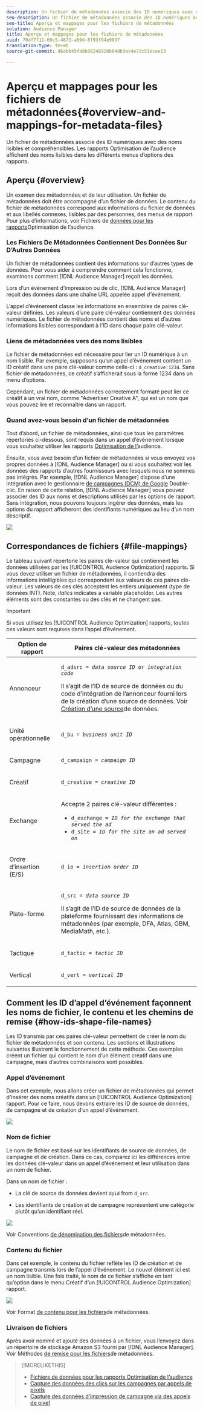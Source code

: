 ```yaml
---
description: Un fichier de métadonnées associe des ID numériques avec des noms lisibles et compréhensibles. Les rapports Optimisation de l’audience affichent des noms lisibles dans les différents menus d’options des rapports.
seo-description: Un fichier de métadonnées associe des ID numériques avec des noms lisibles et compréhensibles. Les rapports Optimisation de l’audience affichent des noms lisibles dans les différents menus d’options des rapports.
seo-title: Aperçu et mappages pour les fichiers de métadonnées
solution: Audience Manager
title: Aperçu et mappages pour les fichiers de métadonnées
uuid: 70df7f11-69c5-4873-a69d-8f93f94e9837
translation-type: tm+mt
source-git-commit: d6abb45fa8b88248920b64db3ac4e72c53ecee13

---
```



# Aperçu et mappages pour les fichiers de métadonnées{#overview-and-mappings-for-metadata-files}

Un fichier de métadonnées associe des ID numériques avec des noms lisibles et compréhensibles. Les rapports Optimisation de l’audience affichent des noms lisibles dans les différents menus d’options des rapports.

## Aperçu {#overview}

Un examen des métadonnées et de leur utilisation. Un fichier de métadonnées doit être accompagné d’un fichier de données. Le contenu du fichier de métadonnées correspond aux informations du fichier de données et aux libellés connexes, lisibles par des personnes, des menus de rapport. Pour plus d’informations, voir Fichiers de [données pour les rapports](../../../reporting/audience-optimization-reports/metadata-files-intro/datafiles-intro.md)Optimisation de l’audience.

### Les Fichiers De Métadonnées Contiennent Des Données Sur D’Autres Données

Un fichier de métadonnées contient des informations sur d’autres types de données. Pour vous aider à comprendre comment cela fonctionne, examinons comment [!DNL Audience Manager] reçoit les données.

Lors d’un événement d’impression ou de clic, [!DNL Audience Manager] reçoit des données dans une chaîne URL appelée appel *d’*&#x200B;événement.

L’appel d’événement classe les informations en ensembles de paires clé-valeur définies. Les valeurs d’une paire clé-valeur contiennent des données numériques. Le fichier de métadonnées contient des noms et d’autres informations lisibles correspondant à l’ID dans chaque paire clé-valeur.

### Liens de métadonnées vers des noms lisibles

Le fichier de métadonnées est nécessaire pour lier un ID numérique à un nom lisible. Par exemple, supposons qu’un appel d’événement contient un ID créatif dans une paire clé-valeur comme celle-ci : `d_creative:1234`. Sans fichier de métadonnées, ce créatif s’afficherait sous la forme 1234 dans un menu d’options.

Cependant, un fichier de métadonnées correctement formaté peut lier ce créatif à un vrai nom, comme "Advertiser Creative A", qui est un nom que vous pouvez lire et reconnaître dans un rapport.

### Quand avez-vous besoin d’un fichier de métadonnées

Tout d’abord, un fichier de métadonnées, ainsi que tous les paramètres répertoriés ci-dessous, sont requis dans un appel d’événement lorsque vous souhaitez utiliser les rapports [Optimisation de l’](../../../reporting/audience-optimization-reports/audience-optimization-reports.md)audience.

Ensuite, vous avez besoin d’un fichier de métadonnées si vous envoyez vos propres données à [!DNL Audience Manager] ou si vous souhaitez voir les données des rapports d’autres fournisseurs avec lesquels nous ne sommes pas intégrés. Par exemple, [!DNL Audience Manager] dispose d’une intégration avec le gestionnaire [de campagnes (DCM) de Google](../../../reporting/audience-optimization-reports/aor-advertisers/import-dcm.md) Double-clic. En raison de cette relation, [!DNL Audience Manager] vous pouvez associer des ID aux noms et descriptions utilisés par les options de rapport. Sans intégration, nous pouvons toujours ingérer des données, mais les options du rapport afficheront des identifiants numériques au lieu d’un nom descriptif.

![](assets/metadata_menu.png)

## Correspondances de fichiers {#file-mappings}

Le tableau suivant répertorie les paires clé-valeur qui contiennent les données utilisées par les [!UICONTROL Audience Optimization] rapports. Si vous devez utiliser un fichier de métadonnées, il contiendra des informations intelligibles qui correspondent aux valeurs de ces paires clé-valeur. Les valeurs de ces clés acceptent les entiers uniquement (type de données INT). Note, *italics* indicates a variable placeholder. Les autres éléments sont des constantes ou des clés et ne changent pas.

>[!IMPORTANT]
>
>Si vous utilisez les [!UICONTROL Audience Optimization] rapports, *toutes* ces valeurs sont requises dans l’appel d’événement.

<table id="table_B2C8C493080E449CA71C4EF07D9476BD"> 
 <thead> 
  <tr> 
   <th colname="col1" class="entry"> Option de rapport </th> 
   <th colname="col2" class="entry"> Paires clé-valeur des métadonnées </th> 
  </tr> 
 </thead>
 <tbody> 
  <tr> 
   <td colname="col1"> <p>Annonceur </p> </td> 
   <td colname="col2"> <p> <code>d_adsrc = <i>data source ID or integration code</i></code> </p> <p>Il s’agit de l’ID de source de données ou du code d’intégration de l’annonceur fourni lors de la création d’une source de données. Voir <a href="../../../features/manage-datasources.md#create-data-source"> Création d’une source</a>de données. </p> </td> 
  </tr> 
  <tr> 
   <td colname="col1"> <p>Unité opérationnelle </p> </td> 
   <td colname="col2"> <p> <code>d_bu = <i>business unit ID</i></code> </p> </td> 
  </tr> 
  <tr> 
   <td colname="col1"> <p>Campagne </p> </td> 
   <td colname="col2"> <p> <code>d_campaign = <i>campaign ID</i></code> </p> </td> 
  </tr> 
  <tr> 
   <td colname="col1"> <p>Créatif </p> </td> 
   <td colname="col2"> <p> <code>d_creative = <i>creative ID</i></code> </p> </td> 
  </tr> 
  <tr> 
   <td colname="col1"> <p>Exchange </p> </td> 
   <td colname="col2"> <p>Accepte 2 paires clé-valeur différentes : </p> 
    <ul id="ul_3B3B751A8A134096B0912E81A0983B9D"> 
     <li id="li_57BAC45A7B274AB695945E174A4D8A35"> <code>d_exchange = <i>ID for the exchange that served the ad</i></code> </li> 
     <li id="li_CCDF00DE59D3451C8EF590DD3E1A806D"> <code>d_site = <i>ID for the site an ad served on</i></code> </li> 
    </ul> </td> 
  </tr> 
  <tr> 
   <td colname="col1"> <p>Ordre d’insertion (E/S) </p> </td> 
   <td colname="col2"> <p> <code>d_io = <i>insertion order ID</i></code> </p> </td> 
  </tr> 
  <tr> 
   <td colname="col1"> <p>Plate-forme </p> </td> 
   <td colname="col2"> <p> <code>d_src = <i>data source ID</i></code> </p> <p>Il s’agit de l’ID de source <a href="../../../features/datasources-list-and-settings.md#data-sources-list-and-settings"></a> de données de la plateforme fournissant des informations de métadonnées (par exemple, DFA, Atlas, GBM, MediaMath, etc.). </p> </td> 
  </tr> 
  <tr> 
   <td colname="col1"> <p>Tactique </p> </td> 
   <td colname="col2"> <p> <code>d_tactic = <i>tactic ID</i></code> </p> </td> 
  </tr> 
  <tr> 
   <td colname="col1"> <p>Vertical </p> </td> 
   <td colname="col2"> <p> <code>d_vert = <i>vertical ID</i></code> </p> </td> 
  </tr> 
 </tbody> 
</table>

## Comment les ID d’appel d’événement façonnent les noms de fichier, le contenu et les chemins de remise {#how-ids-shape-file-names}

Les ID transmis par ces paires clé-valeur permettent de créer le nom du fichier de métadonnées et son contenu. Les sections et illustrations suivantes illustrent le fonctionnement de cette méthode. Ces exemples créent un fichier qui contient le nom d’un élément créatif dans une campagne, mais d’autres combinaisons sont possibles.

### Appel d’événement

Dans cet exemple, nous allons créer un fichier de métadonnées qui permet d'insérer des noms créatifs dans un [!UICONTROL Audience Optimization] rapport. Pour ce faire, nous devons extraire les ID de source de données, de campagne et de création d’un appel d’événement.

![](assets/metadata_file_event.png)

### Nom de fichier

Le nom de fichier est basé sur les identifiants de source de données, de campagne et de création. Dans ce cas, comparez ici les différences entre les données clé-valeur dans un appel d’événement et leur utilisation dans un nom de fichier.

Dans un nom de fichier :

* La clé de source de données devient `dpid` from `d_src`.

* Les identifiants de création et de campagne représentent une catégorie plutôt qu’un identifiant réel.

![](assets/metadata_file_name.png)

Voir Conventions [de dénomination des fichiers](../../../reporting/audience-optimization-reports/metadata-files-intro/metadata-file-names.md)de métadonnées.

### Contenu du fichier

Dans cet exemple, le contenu du fichier reflète les ID de création et de campagne transmis lors de l’appel d’événement. Le nouvel élément ici est un nom lisible. Une fois traité, le nom de ce fichier s’affiche en tant qu’option dans le menu Créatif d’un [!UICONTROL Audience Optimization] rapport.

![](assets/metadata_file_contents.png)

Voir Format [de contenu pour les fichiers](../../../reporting/audience-optimization-reports/metadata-files-intro/metadata-file-contents.md)de métadonnées.

### Livraison de fichiers

Après avoir nommé et ajouté des données à un fichier, vous l’envoyez dans un répertoire de stockage Amazon S3 fourni par [!DNL Audience Manager]. Voir Méthodes [de remise pour les fichiers](../../../reporting/audience-optimization-reports/metadata-files-intro/metadata-delivery-methods.md)de métadonnées.

>[!MORELIKETHIS]
>
>* [Fichiers de données pour les rapports Optimisation de l’audience](../../../reporting/audience-optimization-reports/metadata-files-intro/datafiles-intro.md)
>* [Capture des données des clics sur les campagnes par appels de pixels](../../../integration/media-data-integration/click-data-pixels.md)
>* [Capture des données d’impression de campagne via des appels de pixel](../../../integration/media-data-integration/impression-data-pixels.md)

